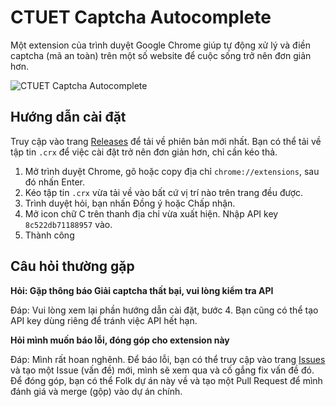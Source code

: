 # CTUET Captcha Autocomplete
Một extension của trình duyệt Google Chrome giúp tự động xử lý và điền captcha (mã an toàn) trên một số website để cuộc sống trở nên đơn giản hơn.

![CTUET Captcha Autocomplete](https://i.imgur.com/M6BclMD.gif)

## Hướng dẫn cài đặt
Truy cập vào trang [Releases](https://github.com/tdtgit/CTUET-captcha-autocomplete/releases) để tải về phiên bản mới nhất. Bạn có thể tải về tập tin `.crx` để việc cài đặt trở nên đơn giản hơn, chỉ cần kéo thả.

1. Mở trình duyệt Chrome, gõ hoặc copy địa chỉ `chrome://extensions`, sau đó nhấn Enter.
1. Kéo tập tin `.crx` vừa tải về vào bất cứ vị trí nào trên trang đều được.
1. Trình duyệt hỏi, bạn nhấn Đồng ý hoặc Chấp nhận.
1. Mở icon chữ C trên thanh địa chỉ vừa xuất hiện. Nhập API key `8c522db71188957` vào.
1. Thành công

## Câu hỏi thường gặp

**Hỏi: Gặp thông báo Giải captcha thất bại, vui lòng kiểm tra API**

Đáp: Vui lòng xem lại phần hướng dẫn cài đặt, bước 4. Bạn cũng có thể tạo API key dùng riêng để tránh việc API hết hạn.

**Hỏi mình muốn báo lỗi, đóng góp cho extension này**

Đáp: Mình rất hoan nghênh. Để báo lỗi, bạn có thể truy cập vào trang [Issues](https://github.com/tdtgit/CTUET-captcha-autocomplete/issues) và tạo một Issue (vấn đề) mới, mình sẽ xem qua và cố gắng fix vấn đề đó. Để đóng góp, bạn có thể Folk dự án này về và tạo một Pull Request để mình đánh giá và merge (gộp) vào dự án chính.
